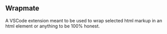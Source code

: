 ## Wrapmate 

A VSCode extension meant to be used to wrap selected html markup in an html element or anything to be 100% honest.
